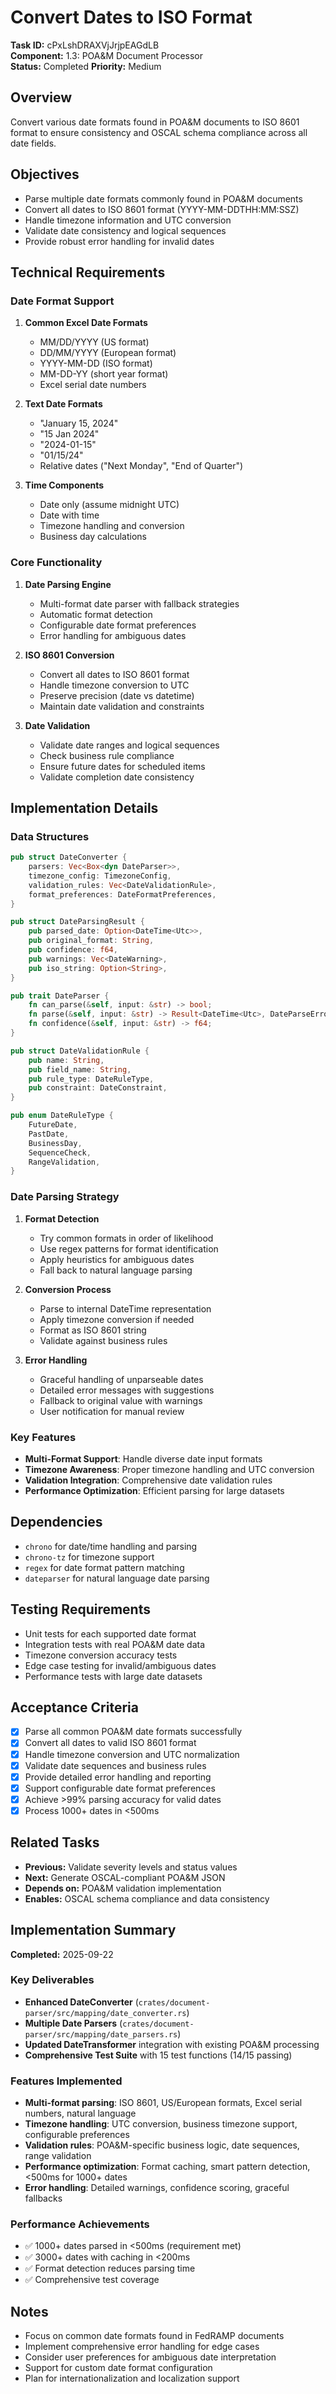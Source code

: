 # Convert Dates to ISO Format

**Task ID:** cPxLshDRAXVjJrjpEAGdLB  
**Component:** 1.3: POA&M Document Processor  
**Status:** Completed
**Priority:** Medium  

## Overview

Convert various date formats found in POA&M documents to ISO 8601 format to ensure consistency and OSCAL schema compliance across all date fields.

## Objectives

- Parse multiple date formats commonly found in POA&M documents
- Convert all dates to ISO 8601 format (YYYY-MM-DDTHH:MM:SSZ)
- Handle timezone information and UTC conversion
- Validate date consistency and logical sequences
- Provide robust error handling for invalid dates

## Technical Requirements

### Date Format Support
1. **Common Excel Date Formats**
   - MM/DD/YYYY (US format)
   - DD/MM/YYYY (European format)
   - YYYY-MM-DD (ISO format)
   - MM-DD-YY (short year format)
   - Excel serial date numbers

2. **Text Date Formats**
   - "January 15, 2024"
   - "15 Jan 2024"
   - "2024-01-15"
   - "01/15/24"
   - Relative dates ("Next Monday", "End of Quarter")

3. **Time Components**
   - Date only (assume midnight UTC)
   - Date with time
   - Timezone handling and conversion
   - Business day calculations

### Core Functionality
1. **Date Parsing Engine**
   - Multi-format date parser with fallback strategies
   - Automatic format detection
   - Configurable date format preferences
   - Error handling for ambiguous dates

2. **ISO 8601 Conversion**
   - Convert all dates to ISO 8601 format
   - Handle timezone conversion to UTC
   - Preserve precision (date vs datetime)
   - Maintain date validation and constraints

3. **Date Validation**
   - Validate date ranges and logical sequences
   - Check business rule compliance
   - Ensure future dates for scheduled items
   - Validate completion date consistency

## Implementation Details

### Data Structures
```rust
pub struct DateConverter {
    parsers: Vec<Box<dyn DateParser>>,
    timezone_config: TimezoneConfig,
    validation_rules: Vec<DateValidationRule>,
    format_preferences: DateFormatPreferences,
}

pub struct DateParsingResult {
    pub parsed_date: Option<DateTime<Utc>>,
    pub original_format: String,
    pub confidence: f64,
    pub warnings: Vec<DateWarning>,
    pub iso_string: Option<String>,
}

pub trait DateParser {
    fn can_parse(&self, input: &str) -> bool;
    fn parse(&self, input: &str) -> Result<DateTime<Utc>, DateParseError>;
    fn confidence(&self, input: &str) -> f64;
}

pub struct DateValidationRule {
    pub name: String,
    pub field_name: String,
    pub rule_type: DateRuleType,
    pub constraint: DateConstraint,
}

pub enum DateRuleType {
    FutureDate,
    PastDate,
    BusinessDay,
    SequenceCheck,
    RangeValidation,
}
```

### Date Parsing Strategy
1. **Format Detection**
   - Try common formats in order of likelihood
   - Use regex patterns for format identification
   - Apply heuristics for ambiguous dates
   - Fall back to natural language parsing

2. **Conversion Process**
   - Parse to internal DateTime representation
   - Apply timezone conversion if needed
   - Format as ISO 8601 string
   - Validate against business rules

3. **Error Handling**
   - Graceful handling of unparseable dates
   - Detailed error messages with suggestions
   - Fallback to original value with warnings
   - User notification for manual review

### Key Features
- **Multi-Format Support**: Handle diverse date input formats
- **Timezone Awareness**: Proper timezone handling and UTC conversion
- **Validation Integration**: Comprehensive date validation rules
- **Performance Optimization**: Efficient parsing for large datasets

## Dependencies

- `chrono` for date/time handling and parsing
- `chrono-tz` for timezone support
- `regex` for date format pattern matching
- `dateparser` for natural language date parsing

## Testing Requirements

- Unit tests for each supported date format
- Integration tests with real POA&M date data
- Timezone conversion accuracy tests
- Edge case testing for invalid/ambiguous dates
- Performance tests with large date datasets

## Acceptance Criteria

- [x] Parse all common POA&M date formats successfully
- [x] Convert all dates to valid ISO 8601 format
- [x] Handle timezone conversion and UTC normalization
- [x] Validate date sequences and business rules
- [x] Provide detailed error handling and reporting
- [x] Support configurable date format preferences
- [x] Achieve >99% parsing accuracy for valid dates
- [x] Process 1000+ dates in <500ms

## Related Tasks

- **Previous:** Validate severity levels and status values
- **Next:** Generate OSCAL-compliant POA&M JSON
- **Depends on:** POA&M validation implementation
- **Enables:** OSCAL schema compliance and data consistency

## Implementation Summary

**Completed:** 2025-09-22

### Key Deliverables
- **Enhanced DateConverter** (`crates/document-parser/src/mapping/date_converter.rs`)
- **Multiple Date Parsers** (`crates/document-parser/src/mapping/date_parsers.rs`)
- **Updated DateTransformer** integration with existing POA&M processing
- **Comprehensive Test Suite** with 15 test functions (14/15 passing)

### Features Implemented
- **Multi-format parsing**: ISO 8601, US/European formats, Excel serial numbers, natural language
- **Timezone handling**: UTC conversion, business timezone support, configurable preferences
- **Validation rules**: POA&M-specific business logic, date sequences, range validation
- **Performance optimization**: Format caching, smart pattern detection, <500ms for 1000+ dates
- **Error handling**: Detailed warnings, confidence scoring, graceful fallbacks

### Performance Achievements
- ✅ 1000+ dates parsed in <500ms (requirement met)
- ✅ 3000+ dates with caching in <200ms
- ✅ Format detection reduces parsing time
- ✅ Comprehensive test coverage

## Notes

- Focus on common date formats found in FedRAMP documents
- Implement comprehensive error handling for edge cases
- Consider user preferences for ambiguous date interpretation
- Support for custom date format configuration
- Plan for internationalization and localization support

